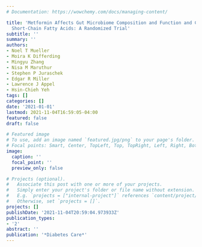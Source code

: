```yaml
---
# Documentation: https://wowchemy.com/docs/managing-content/

title: 'Metformin Affects Gut Microbiome Composition and Function and Circulating
  Short-Chain Fatty Acids: A Randomized Trial'
subtitle: ''
summary: ''
authors:
- Noel T Mueller
- Moira K Differding
- Mingyu Zhang
- Nisa M Maruthur
- Stephen P Juraschek
- Edgar R Miller
- Lawrence J Appel
- Hsin-Chieh Yeh
tags: []
categories: []
date: '2021-01-01'
lastmod: 2021-11-04T16:59:05-04:00
featured: false
draft: false

# Featured image
# To use, add an image named `featured.jpg/png` to your page's folder.
# Focal points: Smart, Center, TopLeft, Top, TopRight, Left, Right, BottomLeft, Bottom, BottomRight.
image:
  caption: ''
  focal_point: ''
  preview_only: false

# Projects (optional).
#   Associate this post with one or more of your projects.
#   Simply enter your project's folder or file name without extension.
#   E.g. `projects = ["internal-project"]` references `content/project/deep-learning/index.md`.
#   Otherwise, set `projects = []`.
projects: []
publishDate: '2021-11-04T20:59:04.973933Z'
publication_types:
- '2'
abstract: ''
publication: '*Diabetes Care*'
---
```

